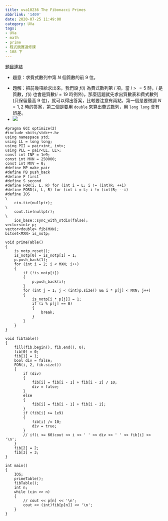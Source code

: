 ```yaml
---
title: uva10236 The Fibonacci Primes
abbrlink: '1409'
date: 2020-07-25 11:49:00
category: UVa
tags:
- UVa
- math
- prime
- 程式競賽選修課
- 108 下
---
```

[題目連結](https://onlinejudge.org/index.php?option=com_onlinejudge&Itemid=8&page=show_problem&problem=1177)
* 題意：求費式數列中第 $N$ 個質數的前 $9$ 位。
<!-- more -->
* 題解：把前幾項給求出來，我們設 $f(i)$ 為費式數列第 $i$ 項，當 $i>=5$ 時，$i$ 是質數，$f(i)$ 也會是質數($i=19$ 時例外)。那麼這題就先求出質數表和費式數列(只保留最高 9 位)，就可以得出答案，比較要注意有兩點，第一個是要微調 $N=1, 2$ 時的答案，第二個是要用 `double` 來算出費式數列，用 `long long` 會有誤差。
* ![](https://i.imgur.com/99cI1wa.png)
```cpp=
#pragma GCC optimize(2)
#include <bits/stdc++.h>
using namespace std;
using LL = long long;
using PII = pair<int, int>;
using PLL = pair<LL, LL>;
const int INF = 1e9;
const int MXN = 250000;
const int MXV = 0;
#define MP make_pair
#define PB push_back
#define F first
#define S second
#define FOR(i, L, R) for (int i = L; i != (int)R; ++i)
#define FORD(i, L, R) for (int i = L; i != (int)R; --i)
#define IOS                                                                    \
    cin.tie(nullptr);                                                          \
    cout.tie(nullptr);                                                         \
    ios_base::sync_with_stdio(false);
vector<int> p;
vector<double> fib(MXN);
bitset<MXN> is_notp;

void primeTable()
{
    is_notp.reset();
    is_notp[0] = is_notp[1] = 1;
    p.push_back(1);
    for (int i = 2; i < MXN; i++)
    {
        if (!is_notp[i])
        {
            p.push_back(i);
        }
        for (int j = 1; j < (int)p.size() && i * p[j] < MXN; j++)
        {
            is_notp[i * p[j]] = 1;
            if (i % p[j] == 0)
            {
                break;
            }
        }
    }
}

void fibTable()
{
    fill(fib.begin(), fib.end(), 0);
    fib[0] = 0;
    fib[1] = 1;
    bool div = false;
    FOR(i, 2, fib.size())
    {
        if (div)
        {
            fib[i] = fib[i - 1] + fib[i - 2] / 10;
            div = false;
        }
        else
        {
            fib[i] = fib[i - 1] + fib[i - 2];
        }
        if (fib[i] >= 1e9)
        {
            fib[i] /= 10;
            div = true;
        }
        // if(i <= 60)cout << i << ' ' << div << ' ' << fib[i] << '\n';
    }
    fib[2] = 2;
    fib[3] = 3;
}

int main()
{
    IOS;
    primeTable();
    fibTable();
    int n;
    while (cin >> n)
    {
        // cout << p[n] << '\n';
        cout << (int)fib[p[n]] << '\n';
    }
}
```
